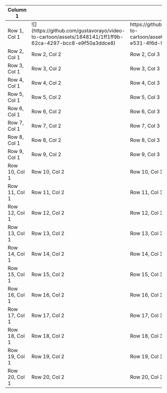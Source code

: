 <table>
        <thead>
            <tr>
                <th>Column 1</th>
                <th></th>
                <th>Column 3</th>
                <th>Column 4</th>
            </tr>
        </thead>
        <tbody>
            <tr>
                <td>Row 1, Col 1</td>
                <td>
![](https://github.com/gustavorayo/video-to-cartoon/assets/1848141/1ff1ff9b-62ca-4297-bcc8-e9f50a3ddce8)
                </td>
                <td>
https://github.com/gustavorayo/video-to-cartoon/assets/1848141/4339ac1e-e531-4f6d-930f-3d9b2a5095e3
                </td>
                <td>https://github.com/gustavorayo/video-to-cartoon/assets/1848141/0694b70d-34f8-4cb2-963b-4dfc024b2cc5</td>
            </tr>
            <tr>
                <td>Row 2, Col 1</td>
                <td>Row 2, Col 2</td>
                <td>Row 2, Col 3</td>
                <td>Row 2, Col 4</td>
            </tr>
            <tr>
                <td>Row 3, Col 1</td>
                <td>Row 3, Col 2</td>
                <td>Row 3, Col 3</td>
                <td>Row 3, Col 4</td>
            </tr>
            <tr>
                <td>Row 4, Col 1</td>
                <td>Row 4, Col 2</td>
                <td>Row 4, Col 3</td>
                <td>Row 4, Col 4</td>
            </tr>
            <tr>
                <td>Row 5, Col 1</td>
                <td>Row 5, Col 2</td>
                <td>Row 5, Col 3</td>
                <td>Row 5, Col 4</td>
            </tr>
            <tr>
                <td>Row 6, Col 1</td>
                <td>Row 6, Col 2</td>
                <td>Row 6, Col 3</td>
                <td>Row 6, Col 4</td>
            </tr>
            <tr>
                <td>Row 7, Col 1</td>
                <td>Row 7, Col 2</td>
                <td>Row 7, Col 3</td>
                <td>Row 7, Col 4</td>
            </tr>
            <tr>
                <td>Row 8, Col 1</td>
                <td>Row 8, Col 2</td>
                <td>Row 8, Col 3</td>
                <td>Row 8, Col 4</td>
            </tr>
            <tr>
                <td>Row 9, Col 1</td>
                <td>Row 9, Col 2</td>
                <td>Row 9, Col 3</td>
                <td>Row 9, Col 4</td>
            </tr>
            <tr>
                <td>Row 10, Col 1</td>
                <td>Row 10, Col 2</td>
                <td>Row 10, Col 3</td>
                <td>Row 10, Col 4</td>
            </tr>
            <tr>
                <td>Row 11, Col 1</td>
                <td>Row 11, Col 2</td>
                <td>Row 11, Col 3</td>
                <td>Row 11, Col 4</td>
            </tr>
            <tr>
                <td>Row 12, Col 1</td>
                <td>Row 12, Col 2</td>
                <td>Row 12, Col 3</td>
                <td>Row 12, Col 4</td>
            </tr>
            <tr>
                <td>Row 13, Col 1</td>
                <td>Row 13, Col 2</td>
                <td>Row 13, Col 3</td>
                <td>Row 13, Col 4</td>
            </tr>
            <tr>
                <td>Row 14, Col 1</td>
                <td>Row 14, Col 2</td>
                <td>Row 14, Col 3</td>
                <td>Row 14, Col 4</td>
            </tr>
            <tr>
                <td>Row 15, Col 1</td>
                <td>Row 15, Col 2</td>
                <td>Row 15, Col 3</td>
                <td>Row 15, Col 4</td>
            </tr>
            <tr>
                <td>Row 16, Col 1</td>
                <td>Row 16, Col 2</td>
                <td>Row 16, Col 3</td>
                <td>Row 16, Col 4</td>
            </tr>
            <tr>
                <td>Row 17, Col 1</td>
                <td>Row 17, Col 2</td>
                <td>Row 17, Col 3</td>
                <td>Row 17, Col 4</td>
            </tr>
            <tr>
                <td>Row 18, Col 1</td>
                <td>Row 18, Col 2</td>
                <td>Row 18, Col 3</td>
                <td>Row 18, Col 4</td>
            </tr>
            <tr>
                <td>Row 19, Col 1</td>
                <td>Row 19, Col 2</td>
                <td>Row 19, Col 3</td>
                <td>Row 19, Col 4</td>
            </tr>
            <tr>
                <td>Row 20, Col 1</td>
                <td>Row 20, Col 2</td>
                <td>Row 20, Col 3</td>
                <td>Row 20, Col 4</td>
            </tr>
        </tbody>
    </table>
